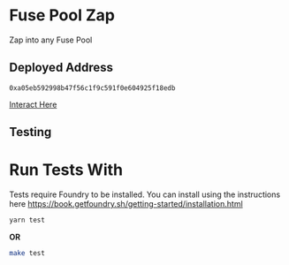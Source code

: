 # Fuse Pool Zap

Zap into any Fuse Pool

## Deployed Address

```
0xa05eb592998b47f56c1f9c591f0e604925f18edb
```

[Interact Here](https://etherscan.io/address/0xa05eb592998b47f56c1f9c591f0e604925f18edb#writeContract)

## Testing

# Run Tests With

Tests require Foundry to be installed. You can install using the instructions here https://book.getfoundry.sh/getting-started/installation.html

```bash
yarn test
```
**OR**
```bash
make test
```